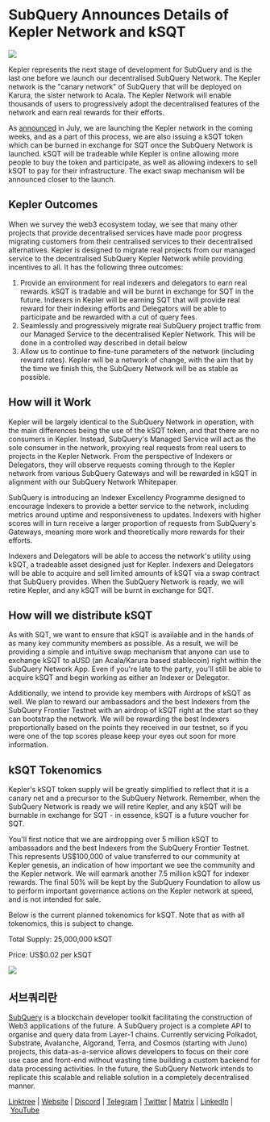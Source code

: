 # SubQuery Announces Details of Kepler Network and kSQT

![](https://miro.medium.com/max/1400/0*r0hvOjP68EuNrQJ1)

Kepler represents the next stage of development for SubQuery and is the last one before we launch our decentralised SubQuery Network. The Kepler network is the "canary network" of SubQuery that will be deployed on Karura, the sister network to Acala. The Kepler Network will enable thousands of users to progressively adopt the decentralised features of the network and earn real rewards for their efforts.

As [announced](./20220712-public-sale-postponed.md) in July, we are launching the Kepler network in the coming weeks, and as a part of this process, we are also issuing a kSQT token which can be burned in exchange for SQT once the SubQuery Network is launched. kSQT will be tradeable while Kepler is online allowing more people to buy the token and participate, as well as allowing indexers to sell kSQT to pay for their infrastructure. The exact swap mechanism will be announced closer to the launch.

## Kepler Outcomes

When we survey the web3 ecosystem today, we see that many other projects that provide decentralised services have made poor progress migrating customers from their centralised services to their decentralised alternatives. Kepler is designed to migrate real projects from our managed service to the decentralised SubQuery Kepler Network while providing incentives to all. It has the following three outcomes:

1. Provide an environment for real indexers and delegators to earn real rewards. kSQT is tradable and will be burnt in exchange for SQT in the future. Indexers in Kepler will be earning SQT that will provide real reward for their indexing efforts and Delegators will be able to participate and be rewarded with a cut of query fees.
2. Seamlessly and progressively migrate real SubQuery project traffic from our Managed Service to the decentralised Kepler Network. This will be done in a controlled way described in detail below
3. Allow us to continue to fine-tune parameters of the network (including reward rates). Kepler will be a network of change, with the aim that by the time we finish this, the SubQuery Network will be as stable as possible.

## How will it Work

Kepler will be largely identical to the SubQuery Network in operation, with the main differences being the use of the kSQT token, and that there are no consumers in Kepler. Instead, SubQuery's Managed Service will act as the sole consumer in the network, proxying real requests from real users to projects in the Kepler Network. From the perspective of Indexers or Delegators, they will observe requests coming through to the Kepler network from various SubQuery Gateways and will be rewarded in kSQT in alignment with our SubQuery Network Whitepaper.

SubQuery is introducing an Indexer Excellency Programme designed to encourage Indexers to provide a better service to the network, including metrics around uptime and responsiveness to updates. Indexers with higher scores will in turn receive a larger proportion of requests from SubQuery's Gateways, meaning more work and theoretically more rewards for their efforts.

Indexers and Delegators will be able to access the network's utility using kSQT, a tradeable asset designed just for Kepler. Indexers and Delegators will be able to acquire and sell limited amounts of kSQT via a swap contract that SubQuery provides. When the SubQuery Network is ready, we will retire Kepler, and any kSQT will be burnt in exchange for SQT.

## How will we distribute kSQT

As with SQT, we want to ensure that kSQT is available and in the hands of as many key community members as possible. As a result, we will be providing a simple and intuitive swap mechanism that anyone can use to exchange kSQT to aUSD (an Acala/Karura based stablecoin) right within the SubQuery Network App. Even if you're late to the party, you'll still be able to acquire kSQT and begin working as either an Indexer or Delegator.

Additionally, we intend to provide key members with Airdrops of kSQT as well. We plan to reward our ambassadors and the best Indexers from the SubQuery Frontier Testnet with an airdrop of kSQT right at the start so they can bootstrap the network. We will be rewarding the best Indexers proportionally based on the points they received in our testnet, so if you were one of the top scores please keep your eyes out soon for more information.

## kSQT Tokenomics

Kepler's kSQT token supply will be greatly simplified to reflect that it is a canary net and a precursor to the SubQuery Network. Remember, when the SubQuery Network is ready we will retire Kepler, and any kSQT will be burnable in exchange for SQT - in essence, kSQT is a future voucher for SQT.

You'll first notice that we are airdropping over 5 million kSQT to ambassadors and the best Indexers from the SubQuery Frontier Testnet. This represents US$100,000 of value transferred to our community at Kepler genesis, an indication of how important we see the community and the Kepler network. We will earmark another 7.5 million kSQT for indexer rewards. The final 50% will be kept by the SubQuery Foundation to allow us to perform important governance actions on the Kepler network at speed, and is not intended for sale.

Below is the current planned tokenomics for kSQT. Note that as with all tokenomics, this is subject to change.

Total Supply: 25,000,000 kSQT

Price: US$0.02 per kSQT

![](https://miro.medium.com/max/1400/0*czwu5DQCwydKy8R4)

## 서브쿼리란

[SubQuery](https://subquery.network/) is a blockchain developer toolkit facilitating the construction of Web3 applications of the future. A SubQuery project is a complete API to organise and query data from Layer-1 chains. Currently servicing Polkadot, Substrate, Avalanche, Algorand, Terra, and Cosmos (starting with Juno) projects, this data-as-a-service allows developers to focus on their core use case and front-end without wasting time building a custom backend for data processing activities. In the future, the SubQuery Network intends to replicate this scalable and reliable solution in a completely decentralised manner.

​​[Linktree](https://linktr.ee/subquerynetwork) | [Website](https://subquery.network/) | [Discord](https://discord.com/invite/78zg8aBSMG) | [Telegram](https://t.me/subquerynetwork) | [Twitter](https://twitter.com/subquerynetwork) | [Matrix](https://matrix.to/#/#subquery:matrix.org) | [LinkedIn](https://www.linkedin.com/company/subquery) | [YouTube](https://www.youtube.com/channel/UCi1a6NUUjegcLHDFLr7CqLw)
